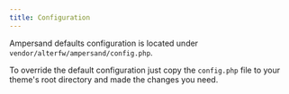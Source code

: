 ```yaml
---
title: Configuration
---
```


Ampersand defaults configuration is located under `vendor/alterfw/ampersand/config.php`.

To override the default configuration just copy the `config.php` file to your theme's root directory and made the changes you need.
